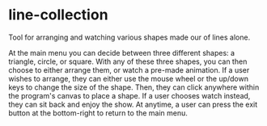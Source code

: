 # line-collection
Tool for arranging and watching various shapes made our of lines alone.

At the main menu you can decide between three different shapes: a triangle, circle, or square. With any of these three shapes, you can then choose to either arrange them, or watch a pre-made animation. If a user wishes to arrange, they can either use the mouse wheel or the up/down keys to change the size of the shape. Then, they can click anywhere within the program's canvas to place a shape. If a user chooses watch instead, they can sit back and enjoy the show. At anytime, a user can press the exit button at the bottom-right to return to the main menu.
